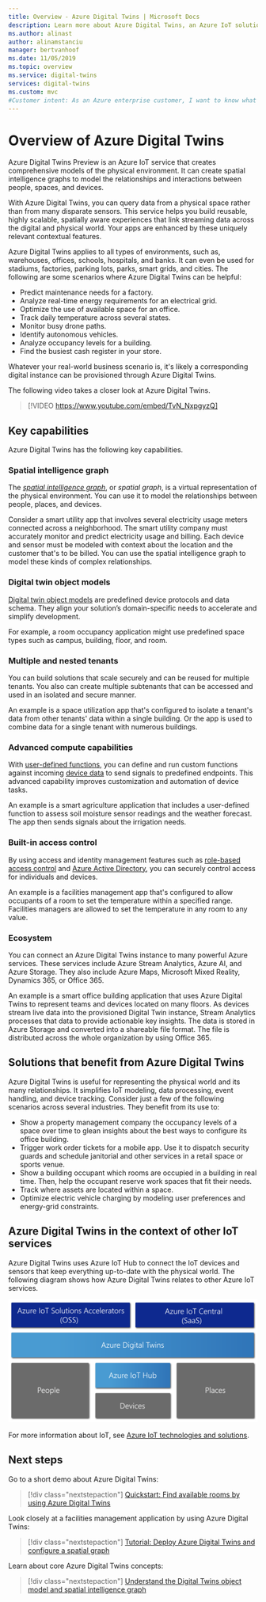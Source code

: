 ```yaml
---
title: Overview - Azure Digital Twins | Microsoft Docs
description: Learn more about Azure Digital Twins, an Azure IoT solution for spatial intelligence.
ms.author: alinast
author: alinamstanciu
manager: bertvanhoof
ms.date: 11/05/2019
ms.topic: overview
ms.service: digital-twins
services: digital-twins
ms.custom: mvc
#Customer intent: As an Azure enterprise customer, I want to know what capabilities Digital Twins has so that I can build next-generation IoT services. 
---
```


# Overview of Azure Digital Twins

Azure Digital Twins Preview is an Azure IoT service that creates comprehensive models of the physical environment. It can create spatial intelligence graphs to model the relationships and interactions between people, spaces, and devices.

With Azure Digital Twins, you can query data from a physical space rather than from many disparate sensors. This service helps you build reusable, highly scalable, spatially aware experiences that link streaming data across the digital and physical world. Your apps are enhanced by these uniquely relevant contextual features. 

Azure Digital Twins applies to all types of environments, such as, warehouses, offices, schools, hospitals, and banks. It can even be used for stadiums, factories, parking lots, parks, smart grids, and cities. The following are some scenarios where Azure Digital Twins can be helpful:

- Predict maintenance needs for a factory.
- Analyze real-time energy requirements for an electrical grid.
- Optimize the use of available space for an office.
- Track daily temperature across several states.
- Monitor busy drone paths.
- Identify autonomous vehicles.
- Analyze occupancy levels for a building.
- Find the busiest cash register in your store.

Whatever your real-world business scenario is, it's likely a corresponding digital instance can be provisioned through Azure Digital Twins.

The following video takes a closer look at Azure Digital Twins.

> [!VIDEO https://www.youtube.com/embed/TvN_NxpgyzQ]

## Key capabilities

Azure Digital Twins has the following key capabilities.

### Spatial intelligence graph

The [*spatial intelligence graph*](./concepts-objectmodel-spatialgraph.md#spatial-intelligence-graph), or *spatial graph*, is a virtual representation of the physical environment. You can use it to model the relationships between people, places, and devices.

Consider a smart utility app that involves several electricity usage meters connected across a neighborhood. The smart utility company must accurately monitor and predict electricity usage and billing. Each device and sensor must be modeled with context about the location and the customer that's to be billed. You can use the spatial intelligence graph to model these kinds of complex relationships.

### Digital twin object models

[Digital twin object models](./concepts-objectmodel-spatialgraph.md#digital-twins-object-models) are predefined device protocols and data schema. They align your solution’s domain-specific needs to accelerate and simplify development.

For example, a room occupancy application might use predefined space types such as campus, building, floor, and room.

### Multiple and nested tenants

You can build solutions that scale securely and can be reused for multiple tenants. You also can create multiple subtenants that can be accessed and used in an isolated and secure manner.

An example is a space utilization app that's configured to isolate a tenant's data from other tenants' data within a single building. Or the app is used to combine data for a single tenant with numerous buildings.

### Advanced compute capabilities

With [user-defined functions](./concepts-user-defined-functions.md), you can define and run custom functions against incoming [device data](./concepts-device-ingress.md) to send signals to predefined endpoints. This advanced capability improves customization and automation of device tasks.

An example is a smart agriculture application that includes a user-defined function to assess soil moisture sensor readings and the weather forecast. The app then sends signals about the irrigation needs.

### Built-in access control

By using access and identity management features such as [role-based access control](./security-role-based-access-control.md) and [Azure Active Directory](./security-authenticating-apis.md), you can securely control access for individuals and devices.

An example is a facilities management app that's configured to allow occupants of a room to set the temperature within a specified range. Facilities managers are allowed to set the temperature in any room to any value.

### Ecosystem

You can connect an Azure Digital Twins instance to many powerful Azure services. These services include Azure Stream Analytics, Azure AI, and Azure Storage. They also include Azure Maps, Microsoft Mixed Reality, Dynamics 365, or Office 365.

An example is a smart office building application that uses Azure Digital Twins to represent teams and devices located on many floors. As devices stream live data into the provisioned Digital Twin instance, Stream Analytics processes that data to provide actionable key insights. The data is stored in Azure Storage and converted into a shareable file format. The file is distributed across the whole organization by using Office 365.

## Solutions that benefit from Azure Digital Twins

Azure Digital Twins is useful for representing the physical world and its many relationships. It simplifies IoT modeling, data processing, event handling, and device tracking. Consider just a few of the following scenarios across several industries. They benefit from its use to:

* Show a property management company the occupancy levels of a space over time to glean insights about the best ways to configure its office building.
* Trigger work order tickets for a mobile app. Use it to dispatch security guards and schedule janitorial and other services in a retail space or sports venue.
* Show a building occupant which rooms are occupied in a building in real time. Then, help the occupant reserve work spaces that fit their needs.
* Track where assets are located within a space.
* Optimize electric vehicle charging by modeling user preferences and energy-grid constraints.

## Azure Digital Twins in the context of other IoT services

Azure Digital Twins uses Azure IoT Hub to connect the IoT devices and sensors that keep everything up-to-date with the physical world. The following diagram shows how Azure Digital Twins relates to other Azure IoT services.

[![Azure Digital Twins is a service built on top of Azure IoT Hub](media/overview/azure-digital-twins-in-iot-ecosystem.png)](media/overview/azure-digital-twins-in-iot-ecosystem.png#lightbox)

For more information about IoT, see [Azure IoT technologies and solutions](../iot-fundamentals/iot-services-and-technologies.md).

## Next steps

Go to a short demo about Azure Digital Twins:

>[!div class="nextstepaction"]
>[Quickstart: Find available rooms by using Azure Digital Twins](./quickstart-view-occupancy-dotnet.md)

Look closely at a facilities management application by using Azure Digital Twins:

>[!div class="nextstepaction"]
>[Tutorial: Deploy Azure Digital Twins and configure a spatial graph](./tutorial-facilities-setup.md)

Learn about core Azure Digital Twins concepts:

>[!div class="nextstepaction"]
>[Understand the Digital Twins object model and spatial intelligence graph](./concepts-objectmodel-spatialgraph.md)
